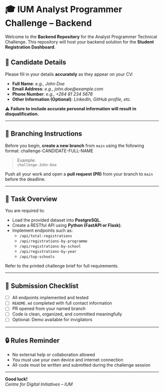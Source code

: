 # 🎓 IUM Analyst Programmer Challenge – Backend

Welcome to the **Backend Repository** for the Analyst Programmer Technical Challenge. This repository will host your backend solution for the **Student Registration Dashboard**.

## 👤 Candidate Details

Please fill in your details **accurately** as they appear on your CV:

- **Full Name**: _e.g., John Doe_  
- **Email Address**: _e.g., john.doe@example.com_  
- **Phone Number**: _e.g., +264 81 234 5678_  
- **Other Information (Optional)**: _LinkedIn, GitHub profile, etc._

⚠️ **Failure to include accurate personal information will result in disqualification.**

---

## 🔀 Branching Instructions

Before you begin, **create a new branch** from `main` using the following format: challenge-CANDIDATE-FULL-NAME
> Example:  
> `challenge-John-Doe`

Push all your work and open a **pull request (PR)** from your branch to `main` before the deadline.

---

## 📜 Task Overview

You are required to:
- Load the provided dataset into **PostgreSQL**.
- Create a RESTful API using **Python (FastAPI or Flask)**.
- Implement endpoints such as:
  - `/api/total-registrations`
  - `/api/registrations-by-programme`
  - `/api/registrations-by-school`
  - `/api/registrations-by-year`
  - `/api/top-schools`

Refer to the printed challenge brief for full requirements.

---

## 📄 Submission Checklist

- [ ] All endpoints implemented and tested
- [ ] `README.md` completed with full contact information
- [ ] PR opened from your named branch
- [ ] Code is clean, organized, and committed meaningfully
- [ ] Optional: Demo available for invigilators

---

## 🔒 Rules Reminder

- No external help or collaboration allowed
- You must use your own device and internet connection
- All code must be written and submitted during the challenge session

---

**Good luck!**  
*Centre for Digital Initiatives – IUM*
